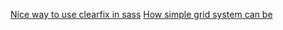 [Nice way to use clearfix in sass](http://blog.teamtreehouse.com/a-better-clearfix-with-sass)
[How simple grid system can be](https://css-tricks.com/dont-overthink-it-grids/)
